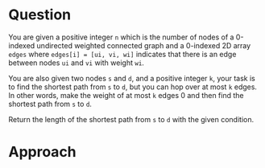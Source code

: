 # Question
You are given a positive integer ```n``` which is the number of nodes of a 0-indexed undirected weighted connected graph and a 0-indexed 2D array ```edges``` where ```edges[i] = [ui, vi, wi]``` indicates that there is an edge between nodes ```ui``` and ```vi``` with weight ```wi```.

You are also given two nodes ```s``` and ```d```, and a positive integer ```k```, your task is to find the shortest path from ```s``` to ```d```, but you can hop over at most ```k``` edges. 
In other words, make the weight of at most ```k``` edges 0 and then find the shortest path from ```s``` to ```d```.

Return the length of the shortest path from ```s``` to ```d``` with the given condition.

# Approach


